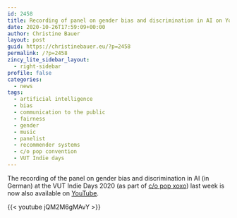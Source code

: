 ```yaml
---
id: 2458
title: Recording of panel on gender bias and discrimination in AI on YouTube
date: 2020-10-26T17:59:09+00:00
author: Christine Bauer
layout: post
guid: https://christinebauer.eu/?p=2458
permalink: /?p=2458
zincy_lite_sidebar_layout:
  - right-sidebar
profile: false
categories:
  - news
tags:
  - artificial intelligence
  - bias
  - communication to the public
  - fairness
  - gender
  - music
  - panelist
  - recommender systems
  - c/o pop convention
  - VUT Indie days
---
```

The recording of the panel on gender bias and discrimination in AI (in German) at the VUT Indie Days 2020 (as part of <a href="https://c-o-pop.de/en/xoxo" rel="noopener noreferrer" target="_blank">c/o pop xoxo</a>) last week is now also available on <a href="https://youtu.be/jQM2M6gMAvY" rel="noopener noreferrer" target="_blank">YouTube</a>.

{{< youtube jQM2M6gMAvY >}}

